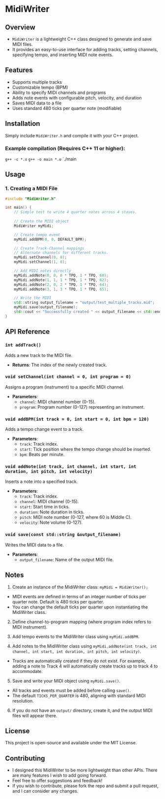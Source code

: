 # MidiWriter

## Overview
- `MidiWriter` is a lightweight C++ class designed to generate and save MIDI files.
- It provides an easy-to-use interface for adding tracks, setting channels, specifying tempo, and inserting MIDI note events.

## Features
- Supports multiple tracks
- Customizable tempo (BPM)
- Ability to specify MIDI channels and programs
- Adds note events with configurable pitch, velocity, and duration
- Saves MIDI data to a file
- Uses standard 480 ticks per quarter note (modifiable)

## Installation
Simply include `MidiWriter.h` and compile it with your C++ project.

### Example compilation (Requires C++ 11 or higher):
`g++ -c *.o`
`g++ -o main *.o`
`./main

## Usage
### 1. Creating a MIDI File
```cpp
#include "MidiWriter.h"

int main() {
    // Simple test to write 4 quarter notes across 4 staves.
    
    // Create the MIDI object
    MidiWriter myMidi;

    // Create tempo event
    myMidi.addBPM(0, 0, DEFAULT_BPM);

    // Create Track-Channel mappings
    // Alternate channels for different tracks.
    myMidi.setChannel(0, 0);
    myMidi.setChannel(1, 0);

    // Add MIDI notes directly
    myMidi.addNote(0, 0, 0 * TPQ, 1 * TPQ, 60);
    myMidi.addNote(1, 1, 1 * TPQ, 1 * TPQ, 62);
    myMidi.addNote(2, 0, 2 * TPQ, 1 * TPQ, 64);
    myMidi.addNote(3, 1, 3 * TPQ, 1 * TPQ, 65);

    // Write the MIDI
    std::string output_filename = "output/test_multiple_tracks.mid";
    myMidi.save(output_filename);
    std::cout << "Successfully created " << output_filename << std::endl;
}
```

## API Reference

### `int addTrack()`
Adds a new track to the MIDI file.
- **Returns**: The index of the newly created track.

### `void setChannel(int channel = 0, int program = 0)`
Assigns a program (instrument) to a specific MIDI channel.
- **Parameters**:
  - `channel`: MIDI channel number (0-15).
  - `program`: Program number (0-127) representing an instrument.

### `void addBPM(int track = 0, int start = 0, int bpm = 120)`
Adds a tempo change event to a track.
- **Parameters**:
  - `track`: Track index.
  - `start`: Tick position where the tempo change should be inserted.
  - `bpm`: Beats per minute.

### `void addNote(int track, int channel, int start, int duration, int pitch, int velocity)`
Inserts a note into a specified track.
- **Parameters**:
  - `track`: Track index.
  - `channel`: MIDI channel (0-15).
  - `start`: Start time in ticks.
  - `duration`: Note duration in ticks.
  - `pitch`: MIDI note number (0-127, where 60 is Middle C).
  - `velocity`: Note volume (0-127).

### `void save(const std::string &output_filename)`
Writes the MIDI data to a file.
- **Parameters**:
  - `output_filename`: Name of the output MIDI file.

## Notes
1. Create an instance of the MidiWriter class: `myMidi = MidiWriter();`
- MIDI events are defined in terms of an integer number of ticks per quarter note. Default is 480 ticks per quarter.
- You can change the default ticks per quarter upon instantiating the MidiWriter class.

2. Define channel-to-program mapping (where program index refers to MIDI instrument).

3. Add tempo events to the MidiWriter class using `myMidi.addBPM`.

4. Add notes to the MidiWriter class using `myMidi.addNote(int track, int channel, int start, int duration, int pitch, int velocity)`.
- Tracks are automatically created if they do not exist. For example, adding a note to Track 4 will automatically create tracks up to track 4 to accommodate.

5. Save and write your MIDI object using `myMidi.save()`.
- All tracks and events must be added before calling `save()`.
- The default `TICKS_PER_QUARTER` is 480, aligning with standard MIDI resolution.

6. If you do not have an `output/` directory, create it, and the output MIDI files will appear there.

## License
This project is open-source and available under the MIT License.

## Contributing
- I designed this MidiWriter to be more lightweight than other APIs. There are many features I wish to add going forward.
- Feel free to offer suggestions and feedback!
- If you wish to contribute, please fork the repo and submit a pull request, and I can consider any changes.


